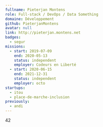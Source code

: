 ```yaml
---
fullname: Pieterjan Montens
role: Full-stack / DevOps / Data Something
domaine: Développement
github: PieterjanMontens
avatar: null
link: http://pieterjan.montens.net
badges:
  - segur
missions:
  - start: 2019-07-09
    end: 2020-05-13
    status: independent
    employer: Codeurs en Liberté
  - start: 2020-06-15
    end: 2021-12-31
    status: independent
    employer: octo
startups:
  - itou
  - place-de-marche-inclusion
previously:
  - andi
---
```


42
